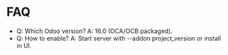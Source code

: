 # FAQ

- Q: Which Odoo version? A: 16.0 (OCA/OCB packaged).
- Q: How to enable? A: Start server with --addon project_version or install in UI.

